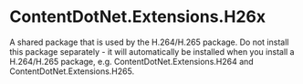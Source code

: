 ﻿# ContentDotNet.Extensions.H26x
A shared package that is used by the H.264/H.265 package. Do not install this package separately - it will
automatically be installed when you install a H.264/H.265 package, e.g. ContentDotNet.Extensions.H264
and ContentDotNet.Extensions.H265.
